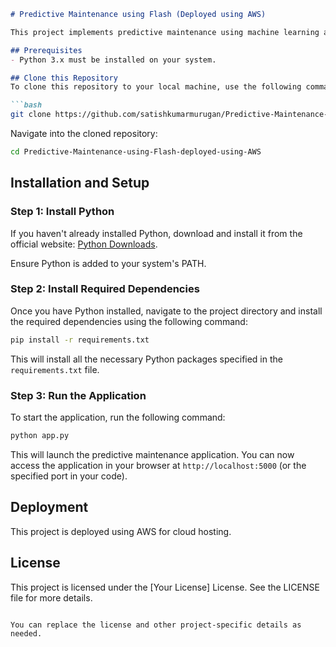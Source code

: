 

```markdown
# Predictive Maintenance using Flash (Deployed using AWS)

This project implements predictive maintenance using machine learning and is deployed on AWS. Follow the steps below to set up and run the application.

## Prerequisites
- Python 3.x must be installed on your system.

## Clone this Repository
To clone this repository to your local machine, use the following command:

```bash
git clone https://github.com/satishkumarmurugan/Predictive-Maintenance-using-Flash-deployed-using-AWS.git
```

Navigate into the cloned repository:

```bash
cd Predictive-Maintenance-using-Flash-deployed-using-AWS
```

## Installation and Setup

### Step 1: Install Python
If you haven't already installed Python, download and install it from the official website: [Python Downloads](https://www.python.org/downloads/).

Ensure Python is added to your system's PATH.

### Step 2: Install Required Dependencies
Once you have Python installed, navigate to the project directory and install the required dependencies using the following command:

```bash
pip install -r requirements.txt
```

This will install all the necessary Python packages specified in the `requirements.txt` file.

### Step 3: Run the Application
To start the application, run the following command:

```bash
python app.py
```

This will launch the predictive maintenance application. You can now access the application in your browser at `http://localhost:5000` (or the specified port in your code).

## Deployment
This project is deployed using AWS for cloud hosting.

## License
This project is licensed under the [Your License] License. See the LICENSE file for more details.
```

You can replace the license and other project-specific details as needed.

